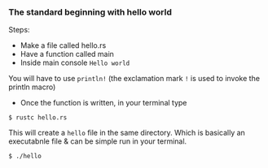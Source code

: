 ### The standard beginning with hello world

Steps:

- Make a file called hello.rs
- Have a function called main
- Inside main console `Hello world`

You will have to use `println!` (the exclamation mark `!` is used to invoke the println macro)

- Once the function is written, in your terminal type

```code
$ rustc hello.rs
```

This will create a `hello` file in the same directory. Which is basically an executabnle
file & can be simple run in your terminal.

```code
$ ./hello
```
